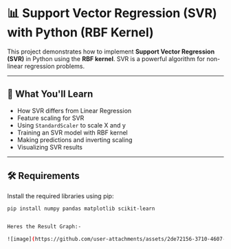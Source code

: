 # 📊 Support Vector Regression (SVR) with Python (RBF Kernel)

This project demonstrates how to implement **Support Vector Regression (SVR)** in Python using the **RBF kernel**. SVR is a powerful algorithm for non-linear regression problems.

---

## 📌 What You'll Learn

- How SVR differs from Linear Regression
- Feature scaling for SVR
- Using `StandardScaler` to scale X and y
- Training an SVR model with RBF kernel
- Making predictions and inverting scaling
- Visualizing SVR results

---

## 🛠️ Requirements

Install the required libraries using pip:

```bash
pip install numpy pandas matplotlib scikit-learn


Heres the Result Graph:-

![image](https://github.com/user-attachments/assets/2de72156-3710-4607-9b99-4444a13c087d)
